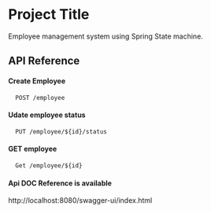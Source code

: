 

# Project Title

Employee management system using Spring State machine.


## API Reference

#### Create Employee

```http
  POST /employee
```


#### Udate employee status

```http
  PUT /employee/${id}/status
```
#### GET employee 

```http
  Get /employee/${id}
```


#### Api DOC Reference is available 

http://localhost:8080/swagger-ui/index.html





